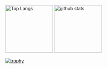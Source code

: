 <p align="left"> 
  <img alt="Top Langs" height="150px" src="https://git-hub-readme-stats-clone-roan.vercel.app/api/top-langs/?username=daiki-gaasuu&count_private=true&layout=compact&theme=onedark" />
  <img alt="github stats" height="150px" src="https://git-hub-readme-stats-clone-roan.vercel.app/api?username=daiki-gaasuu&theme=onedark" />
</p>

[![trophy](https://git-hub-readme-stats-clone-roan.vercel.app/?username={名前}&theme=onedark&column=7
)](https://github.com/ryo-ma/github-profile-trophy)
